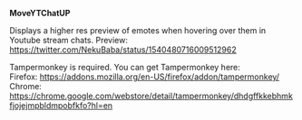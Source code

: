 **MoveYTChatUP**

Displays a higher res preview of emotes when hovering over them in Youtube stream chats.
Preview: https://twitter.com/NekuBaba/status/1540480716009512962

Tampermonkey is required.
You can get Tampermonkey here:  
Firefox: https://addons.mozilla.org/en-US/firefox/addon/tampermonkey/  
Chrome: https://chrome.google.com/webstore/detail/tampermonkey/dhdgffkkebhmkfjojejmpbldmpobfkfo?hl=en
